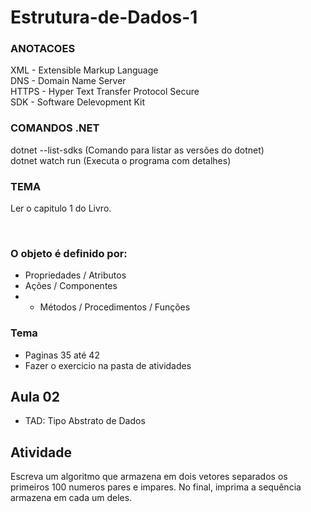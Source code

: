 # Estrutura-de-Dados-1

<h3>ANOTACOES</h3>

XML - Extensible Markup Language </br>
DNS - Domain Name Server </br>
HTTPS - Hyper Text Transfer Protocol Secure </br>
SDK - Software Delevopment Kit </br>

<h3>COMANDOS .NET</h3>

dotnet --list-sdks (Comando para listar as versões do dotnet) </br>
dotnet watch run (Executa o programa com detalhes) </br>

<h3>TEMA</h3>

Ler o capitulo 1 do Livro. </br>

</br>

<h3>O objeto é definido por: </h3>

- Propriedades / Atributos
- Ações / Componentes
- + Métodos / Procedimentos / Funções

<h3>Tema</h3>

- Paginas 35 até 42 
- Fazer o exercicio na pasta de atividades

## Aula 02

- TAD: Tipo Abstrato de Dados

## Atividade

Escreva um algoritmo que armazena em dois vetores separados os primeiros 100 numeros pares e impares.
No final, imprima a sequência armazena em cada um deles.
